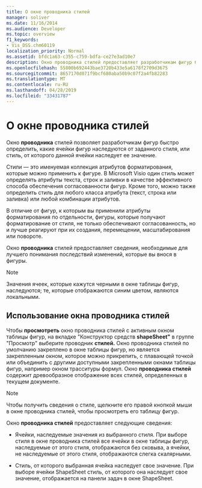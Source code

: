```yaml
---
title: О окне проводника стилей
manager: soliver
ms.date: 11/16/2014
ms.audience: Developer
ms.topic: overview
f1_keywords:
- Vis_DSS.chm60119
localization_priority: Normal
ms.assetid: bfdc1a63-c355-c759-bdfa-ce27e3ad10e7
description: Окно проводника стилей предоставляет разработчикам фигур быстрый способ определить, какие ячейки фигур наследуются от заданного стиля, или стиль, от которого данной ячейки наследует ее значение.
ms.openlocfilehash: 55800b692443bae3720b433e5a6178f2709d3675
ms.sourcegitcommit: 8657170d071f9bcf680aba50b9c07f2a4fb82283
ms.translationtype: MT
ms.contentlocale: ru-RU
ms.lasthandoff: 04/28/2019
ms.locfileid: "33431787"
---
```

# <a name="about-the-style-explorer-window"></a>О окне проводника стилей

Окно **проводника** стилей позволяет разработчикам фигур быстро определить, какие ячейки фигур наследуются от заданного стиля, или стиль, от которого данной ячейки наследует ее значение. 
  
Стили — это именуемая коллекция атрибутов форматирования, которые можно применить к фигуре. В Microsoft Visio один стиль может определять атрибуты текста, строк и заливки в качестве эффективного способа обеспечения согласованности фигур. Кроме того, можно также определить стиль для любого класса атрибута (текст, строка или заливка) или любой комбинации атрибутов. 
  
В отличие от фигур, к которым вы применили атрибуты форматирования по отдельности, фигуры, которые получают форматирование от стиля, не только обеспечивают согласованность, но и лучше реагируют при их создания, перемещении, масштабирования или повороте. 
  
Окно **проводника** стилей предоставляет сведения, необходимые для лучшего понимания последствий изменений, которые вы внося в фигуры. 
  
> [!NOTE]
> Значения ячеек, которые кажутся черными в окне таблицы фигур, наследуются; те, которые отображаются синим цветом, являются локальными. 
  
## <a name="using-the-style-explorer-window"></a>Использование окна проводника стилей

Чтобы **просмотреть** окно проводника стилей с активным окном таблицы фигур, на  вкладке "Конструктор средств **shapeSheet"** в группе "Просмотр" выберите проводник **стилей.** Окно  проводника стилей по умолчанию закреплено в окне таблицы фигур, но является закрепленным окном, которое можно прикрепить, с  плавающей точкой или объединить с другими доступными закрепленными окнами таблицы фигур, например окном трасситуры формул. Окно **проводника стилей** содержит древообразное отображение всех стилей, определенных в текущем документе. 
  
> [!NOTE]
> Чтобы получить сведения о стиле, щелкните его  правой кнопкой мыши в окне проводника стилей, чтобы просмотреть его таблицу фигур. 
  
Окно **проводника стилей** предоставляет следующие сведения: 
  
- Ячейки, наследуемые значения из выбранного стиля. При выборе стиля в  окне проводника стилей все ячейки в окне таблицы фигур, наследуемые от этого стиля, отображаются без сковыва, а ячейки, не наследуемые от этого стиля, отображаются слегка скалярными. 
    
- Стиль, от которого выбранная ячейка наследует свое значение. При выборе ячейки ShapeSheet стиль, от которого она наследует свое значение, отображается на панели задач в окне ShapeSheet. 
    

